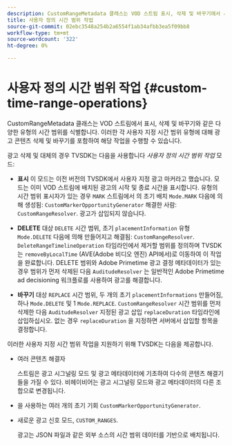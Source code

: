 ```yaml
---
description: CustomRangeMetadata 클래스는 VOD 스트림 표시, 삭제 및 바꾸기에서 서로 다른 유형의 시간 범위를 식별합니다. 이러한 각 사용자 지정 시간 범위 유형에 대해 광고 콘텐츠 삭제 및 바꾸기를 포함하여 해당 작업을 수행할 수 있습니다.
title: 사용자 정의 시간 범위 작업
source-git-commit: 02ebc3548a254b2a6554f1ab34afbb3ea5f09bb8
workflow-type: tm+mt
source-wordcount: '322'
ht-degree: 0%

---
```


# 사용자 정의 시간 범위 작업 {#custom-time-range-operations}

CustomRangeMetadata 클래스는 VOD 스트림에서 표시, 삭제 및 바꾸기와 같은 다양한 유형의 시간 범위를 식별합니다. 이러한 각 사용자 지정 시간 범위 유형에 대해 광고 콘텐츠 삭제 및 바꾸기를 포함하여 해당 작업을 수행할 수 있습니다.

<!--<a id="section_1323C0BAC259424C85A6ACFB48FE77EC"></a>-->

광고 삭제 및 대체의 경우 TVSDK는 다음을 사용합니다 *사용자 정의 시간 범위 작업* 모드:

* **표시** 이 모드는 이전 버전의 TVSDK에서 사용자 지정 광고 마커라고 했습니다. 모드는 이미 VOD 스트림에 배치된 광고의 시작 및 종료 시간을 표시합니다. 유형의 시간 범위 표시자가 있는 경우 `MARK` 스트림에서 의 초기 배치 `Mode.MARK` 다음에 의해 생성됨: `CustomMarkerOpportunityGenerator` 해결한 사람: `CustomRangeResolver`. 광고가 삽입되지 않습니다.

* **DELETE** 대상 `DELETE` 시간 범위, 초기 `placementInformation` 유형 `Mode.DELETE` 다음에 의해 만들어지고 해결됨: `CustomRangeResolver`. `DeleteRangeTimelineOperation` 타임라인에서 제거할 범위를 정의하며 TVSDK는 `removeByLocalTime` (AVE(Adobe 비디오 엔진) API에서)로 이동하여 이 작업을 완료합니다. DELETE 범위와 Adobe Primetime 광고 결정 메타데이터가 있는 경우 범위가 먼저 삭제된 다음 `AuditudeResolver` 는 일반적인 Adobe Primetime ad decisioning 워크플로를 사용하여 광고를 해결합니다.

* **바꾸기** 대상 `REPLACE` 시간 범위, 두 개의 초기 `placementInformations` 만들어짐, 하나 `Mode.DELETE` 및 1 `Mode.REPLACE`. `CustomRangeResolver` 시간 범위를 먼저 삭제한 다음 `AuditudeResolver` 지정된 광고 삽입 `replaceDuration` 타임라인에 삽입하십시오. 없는 경우 `replaceDuration` 을 지정하면 서버에서 삽입할 항목을 결정합니다.

이러한 사용자 지정 시간 범위 작업을 지원하기 위해 TVSDK는 다음을 제공합니다.

* 여러 콘텐츠 해결자

  스트림은 광고 시그널링 모드 및 광고 메타데이터에 기초하여 다수의 콘텐츠 해결기들을 가질 수 있다. 비헤이비어는 광고 시그널링 모드와 광고 메타데이터의 다른 조합으로 변경됩니다.
* 을 사용하는 여러 개의 초기 기회 `CustomMarkerOpportunityGenerator`.
* 새로운 광고 신호 모드, `CUSTOM_RANGES`.

  광고는 JSON 파일과 같은 외부 소스의 시간 범위 데이터를 기반으로 배치됩니다.
